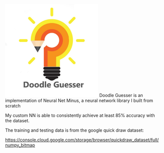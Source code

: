 <img src="Doodle_Guesser.jpg" width="300px">
Doodle Guesser is an implementation of Neural Net Minus, a neural network library I built from scratch

My custom NN is able to consistently achieve at least 85% accuracy with the dataset.

The training and testing data is from the google quick draw dataset: 

https://console.cloud.google.com/storage/browser/quickdraw_dataset/full/numpy_bitmap
